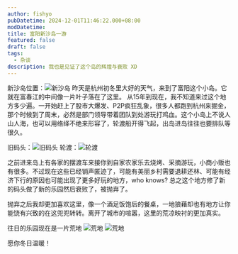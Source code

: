 ```yaml
---
author: fishyo
pubDatetime: 2024-12-01T11:46:22.000+08:00
modDatetime:
title: 富阳新沙岛一游
featured: false
draft: false
tags:
  - 杂谈
description: 我也是见证了这个岛的辉煌与衰败 XD
---
```


新沙岛位置：![新沙岛](/images/island/googlemap.png)
昨天是杭州初冬里大好的天气，来到了富阳这个小岛。它就在富春江的中间像一片叶子落在了这里。
从15年到现在，我不知道来过这个地方多少遍。一开始赶上了股市大爆发、P2P疯狂乱象，很多人都跑到杭州来掘金，那个时候到了周末，必然是部门领导带着团队到处游玩打鸡血。这个小岛上不说人山人海，也可以用络绎不绝来形容了，轮渡船开得飞起，出岛进岛往往也要排队等很久。

旧码头：![旧码头](/images/island/旧码头.png)
轮渡：![轮渡](/images/island/轮渡.png)

之前进来岛上有各家的摆渡车来接你到自家农家乐去烧烤、采摘游玩，小商小贩也有很多。不过现在这些已经销声匿迹了，可能有美丽乡村需要退耕还林、可能有经济下行的原因也可能出现了更多好玩的地方，who knows? 总之这个地方修了新的码头做了新的乐园然后衰败了，被抛弃了。

抛弃之后我却更加喜欢这里，像一个酒足饭饱后的餐桌，一地狼藉却也有地方让你能饶有兴致的在这兜兜转转。离开了城市的喧嚣，这里的荒凉映衬的更加真实。

往日的乐园现在是一片荒地
![荒地](/images/island/island1.png)
![荒地](/images/island/island2.png)

愿你冬日温暖！
